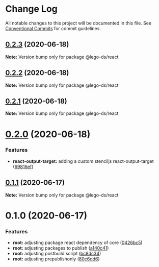 # Change Log

All notable changes to this project will be documented in this file.
See [Conventional Commits](https://conventionalcommits.org) for commit guidelines.

## [0.2.3](https://github.com/victormath12/lego-ds/compare/@lego-ds/react@0.2.2...@lego-ds/react@0.2.3) (2020-06-18)

**Note:** Version bump only for package @lego-ds/react





## [0.2.2](https://github.com/victormath12/lego-ds/compare/@lego-ds/react@0.2.1...@lego-ds/react@0.2.2) (2020-06-18)

**Note:** Version bump only for package @lego-ds/react





## [0.2.1](https://github.com/victormath12/lego-ds/compare/@lego-ds/react@0.2.0...@lego-ds/react@0.2.1) (2020-06-18)

**Note:** Version bump only for package @lego-ds/react





# [0.2.0](https://github.com/victormath12/lego-ds/compare/@lego-ds/react@0.1.1...@lego-ds/react@0.2.0) (2020-06-18)


### Features

* **react-output-target:** adding a custom stenciljs react-output-target ([69816ef](https://github.com/victormath12/lego-ds/commit/69816efab5508c4049fd33bf52685be61e8b5710))





## [0.1.1](https://github.com/victormath12/lego-ds/compare/@lego-ds/react@0.1.0...@lego-ds/react@0.1.1) (2020-06-17)

**Note:** Version bump only for package @lego-ds/react





# 0.1.0 (2020-06-17)


### Features

* **root:** adjusting package react dependency of core ([0426bc5](https://github.com/victormath12/lego-ds/commit/0426bc59719a6d3f1960de082dd96ecbef362d3e))
* **root:** adjusting packages to publish ([a140c41](https://github.com/victormath12/lego-ds/commit/a140c412077f2e70800d2479712a76580184bbee))
* **root:** adjusting postbuild script ([bc8dc34](https://github.com/victormath12/lego-ds/commit/bc8dc3434ab219eb7d5aef0f2ad7992be544a8be))
* **root:** adjusting prepublishonly ([80c6dd6](https://github.com/victormath12/lego-ds/commit/80c6dd689bc6c8a2cc26b0860dd0fd7614b17277))
